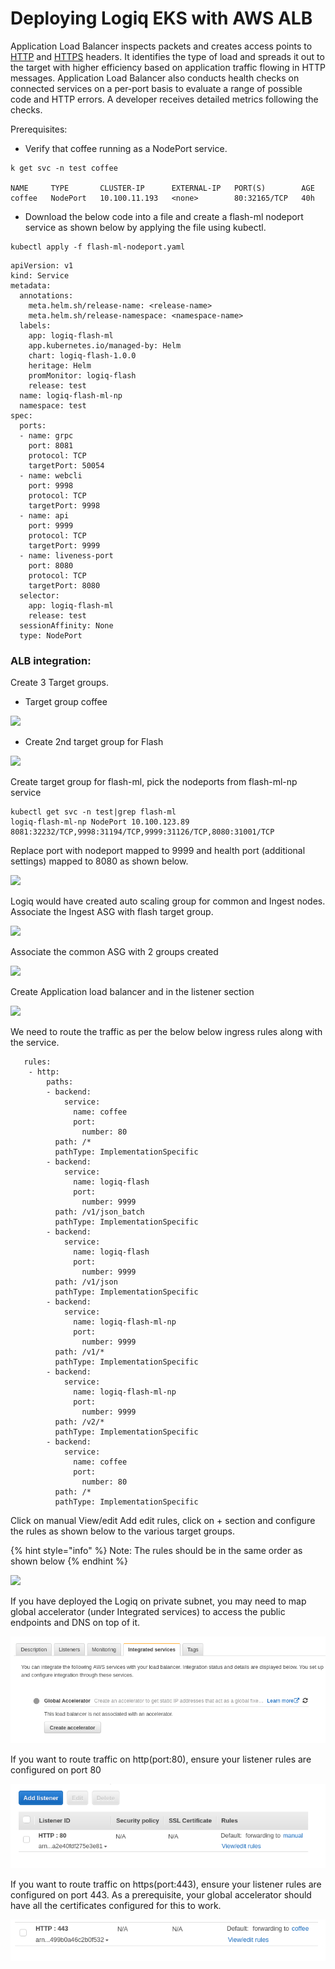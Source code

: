 # Deploying Logiq EKS with AWS ALB

Application Load Balancer inspects packets and creates access points to [HTTP](https://whatis.techtarget.com/definition/HTTP-Hypertext-Transfer-Protocol) and [HTTPS](https://searchsoftwarequality.techtarget.com/definition/HTTPS) headers. It identifies the type of load and spreads it out to the target with higher efficiency based on application traffic flowing in HTTP messages. Application Load Balancer also conducts health checks on connected services on a per-port basis to evaluate a range of possible code and HTTP errors. A developer receives detailed metrics following the checks.

Prerequisites:

* Verify that coffee running as a NodePort service.

```
k get svc -n test coffee

NAME     TYPE       CLUSTER-IP      EXTERNAL-IP   PORT(S)        AGE
coffee   NodePort   10.100.11.193   <none>        80:32165/TCP   40h
```

* Download the below code into a file and create a flash-ml nodeport service as shown below by applying the file using kubectl.

```
kubectl apply -f flash-ml-nodeport.yaml
```

```
apiVersion: v1
kind: Service
metadata:
  annotations:
    meta.helm.sh/release-name: <release-name>
    meta.helm.sh/release-namespace: <namespace-name>
  labels:
    app: logiq-flash-ml
    app.kubernetes.io/managed-by: Helm
    chart: logiq-flash-1.0.0
    heritage: Helm
    promMonitor: logiq-flash
    release: test
  name: logiq-flash-ml-np
  namespace: test
spec:
  ports:
  - name: grpc
    port: 8081
    protocol: TCP
    targetPort: 50054
  - name: webcli
    port: 9998
    protocol: TCP
    targetPort: 9998
  - name: api
    port: 9999
    protocol: TCP
    targetPort: 9999
  - name: liveness-port
    port: 8080
    protocol: TCP
    targetPort: 8080
  selector:
    app: logiq-flash-ml
    release: test
  sessionAffinity: None
  type: NodePort 
```

### ALB integration:

Create 3 Target groups.

* Target group coffee

![](https://lh4.googleusercontent.com/8Pw1H9jtBYbaTfNo\_s0g9W0G3\_CzxGpCacAR2wDhIZcV4oTcBWo59\_95KYldYK6D5Q86r4xKJsQ1yvumbOo9YpqU\_DD5REH6hJ9pClYVMgQyQURGHxQubHv7z0n3abQeTfcwRE-x)

* Create 2nd target group for Flash

![](https://lh6.googleusercontent.com/Z9Zp9kTwUgZJl8ffrLM5rAq414sRY\_tPv40pLU\_zJfnYPkDAljR89cROfsSzeX8pMXdUc36JVVR\_o5DyLOVyj-yMv3UdJy\_C9-cT9pQDm8uLuLBjGj55OP8LwzxL4BSMlI\_uG7Yn)

Create target group for flash-ml, pick the nodeports from flash-ml-np service

```
kubectl get svc -n test|grep flash-ml 
logiq-flash-ml-np NodePort 10.100.123.89 8081:32232/TCP,9998:31194/TCP,9999:31126/TCP,8080:31001/TCP
```

&#x20;Replace port with nodeport mapped to 9999 and health port (additional settings) mapped to 8080 as shown below.

![](https://lh3.googleusercontent.com/ai7ig51CnmjxOPITELhvZ0ufkRpGPjSfHVj8MhNgjYnjInqwI7yfJyAg\_rGc2xbdrBuXmjkHDviLg-Sxh6I34fGyNTBTcvSxDt1xV79HUi1HaaoFQczV9z9euwUC7nIUAYHE8wxr)

Logiq would have created auto scaling group for common and Ingest nodes. Associate the Ingest ASG with flash target group.

![](https://lh3.googleusercontent.com/X4o\_29hFbuPqDFSPMxShLmRgfqYhzN5EbTWWT4za\_snOG3JJ9JEEmsiGMLDjStRh83qeleN8ZREv9z5HCIWGxdxAiGMTYXYKQ0tzAxNUbN0FGacLj6HFIokuIJ4jshL0mJTMoRPu)

Associate the common ASG with 2 groups created

![](https://lh6.googleusercontent.com/y8ERNyhZUBPRwvQfOBRRdFgj1GWCCGonLi0SUAcEKGaQ974yuZ2iICz4YJG-PKLOWBPg25laey4Id44fFNlv7VmYbXKf9ifmBSE4Wtk66qlzg6S54Bus6xWVP3nyqvqrtCFkJwm\_)

Create Application load balancer and in the listener section

![](https://lh3.googleusercontent.com/eulpuoynsPsJ3EfyDbGPdC0DTBWCI9IgclDknOzaLxMyIorwVkgLzp7YigT3WypHj5fr5dPT\_ZVBURxsbCACe33KcNUuNNTP6EpgQkX4fRflxe1dNsWadsg8WDOeRr0nlzZ5zzKw)

We need to route the traffic as per the below below ingress rules along with the service.

```
   rules:
    - http:
        paths:
        - backend:
            service:
              name: coffee
              port:
                number: 80
          path: /*
          pathType: ImplementationSpecific
        - backend:
            service:
              name: logiq-flash
              port:
                number: 9999
          path: /v1/json_batch
          pathType: ImplementationSpecific
        - backend:
            service:
              name: logiq-flash
              port:
                number: 9999
          path: /v1/json
          pathType: ImplementationSpecific
        - backend:
            service:
              name: logiq-flash-ml-np
              port:
                number: 9999
          path: /v1/*
          pathType: ImplementationSpecific
        - backend:
            service:
              name: logiq-flash-ml-np
              port:
                number: 9999
          path: /v2/*
          pathType: ImplementationSpecific
        - backend:
            service:
              name: coffee
              port:
                number: 80
          path: /*
          pathType: ImplementationSpecific

```



Click on manual View/edit Add edit rules, click on + section and configure the rules as shown below to the various target groups.

{% hint style="info" %}
Note: The rules should be in the same order as shown below
{% endhint %}

![](https://lh4.googleusercontent.com/X7Ih0K85bHasXm8uvJRA223ZUBQgIKrDTCoR-dstI48FT0qtJWtjL\_2LcC1CKbcqkTC15LTwsyPNYTBUVb8yyIU8RKHtdIhFRsreTzlROrXCLzPZt6kcE1-ZDAkPSXi9UpqCdN8o)

If you have deployed the Logiq on private subnet, you may need to map global accelerator (under Integrated services) to access the public endpoints and DNS on top of it.&#x20;

![](<../.gitbook/assets/image (20) (1).png>)

If you want to route traffic on http(port:80), ensure your listener rules are configured on port 80

![](<../.gitbook/assets/image (16).png>)

If you want to route traffic on https(port:443), ensure your listener rules are configured on port 443. As a prerequisite, your global accelerator should have all the certificates configured for this to work.

![](<../.gitbook/assets/image (12).png>)

